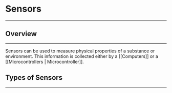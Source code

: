 # Sensors
---
## Overview
---
Sensors can be used to measure physical properties of a substance or environment. This information is collected either by a [[Computers]] or a [[Microcontrollers | Microcontroller]].

## Types of Sensors
---